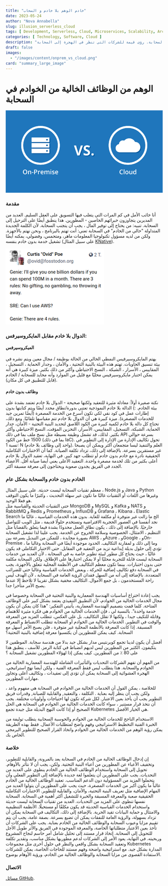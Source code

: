 ```yaml
---
title: "خادم الوهم بلا خادم و السحاب"
date: 2023-05-24
author: "Nova Annabella"
slug: illusion_serverless_cloud
tags: [ Development, Serverless, Cloud, Microservices, Scalability, Architecture, Infrastructure ]
categories: [ Technology, Software, Cloud ]
description: "تحديات وواقع الوظائف بدون خادم في السحابة. رؤى قيمة للشركات التي تنظر في الهجرة إلى السحابة"
draft: false
images:
  - "/images/content/onprem_vs_cloud.png"
card: "summary_large_image"
---
```



# الوهم من الوظائف الخالية من الخوادم في السحابة

![aws_costs_twitter_1](/images/content/onprem_vs_cloud.png)

### مقدمة

أنا خائب الأمل في كم المرات التي يتغلب فيها التسويق على العقل السليم. العديد من المديرين يتجاوزون خبرائهم الخاصين - المطورين. هذا ينطبق أيضًا على الترحيل إلى السحابة. تنبيه: من يحتاج إلى توفير المال ، يجب أن يتجنب السحابة. لأن الكلمة الجديدة المتداولة "خالي من الخادم" في السحابة تعني: أنت تهتم بالبرنامج ، ونحن نهتم بالأجهزة. ولكن من لديه مسؤول تكنولوجيا المعلومات ماهر، ومتحمس، وفضولي، يمكنه أيضًا تشغيل خدمة بدون خادم بنفسه (على سبيل المثال [KNative](https://knative.dev)).

![aws_costs_twitter_1](/images/content/aws_costs_twitter_1.png)


### الدوال بلا خادم مقابل المايكروسيرفس:



#### الميكروسيرفس


يهتم المايكروسيرفيس النمطي الخالي من الحالة بوظيفة / مجال معين ويتم نشره في بيئة تنسيق الحاويات. تهتم هذه البيئة بالبنية
التحتية ، والأمان ، وجدار الحماية ، التسجيل ، المقاييس ، الأسرار ، الشبكة ، النسخ الاحتياطي وأكثر من ذلك بكثير. ميزة
كبيرة هي أنه يمكن اختبار مايكروسيرفيس محليًا مع قليل من الموارد وأنه محايد للسحابة / الخادم (قابل للتطبيق في كل مكان).

#### وظائف بدون خادم

نكتة صغيرة أولاً: معادلة مثيرة للتعقيد ولكنها صحيحة - الدوال بلا خادم تعتمد بشدة على بيئة الخادم. :)
الدالة بلا خادم النموذجية تعتني بدورة/نطاق محدد أيضًا ويتم كتابتها بدون إطارات عمل
في 
كود نقي لكي تكون أسرع من الخدمة المصغرة (أيضًا تمرين جيد للخدمات المصغرة). ميزة كبيرة 
هي أن الدوال بلا خادم تتم مقياسها تلقائيًا. ومع ذلك، تحتاج كل دالة بلا خادم لكمية كبيرة من الكود اللاصق لتحديد البنية التحتية - الأمان، جدار الحماية، الشبكة، التسجيل، المقاييس،
الأسرار، التخزين المؤقت، النسخ الاحتياطي وأكثر بكثير.
لذلك، قد تشمل وظيفة بسيطة مثل نسخ ملف بما في ذلك API بسرعة حوالي 1500 خط من الكود (بما في ذلك IaC).
تحول تكاليف الإدارة من الإدارة إلى التطوير في نسبة 1: N (واحد إلى وظائف بلا خادم). العلم والتنفيذ ليسا متجمعان أكثر
ويمكن أن يصبحا غير مستقرين بسرعة. بالإضافة إلى ذلك، تزداد تكلفة الصيانة.
كما أن الاختبارات التكاملية الحقيقية نادرة مع خادم بدون خادم أو تتطلب جهد كبير.
في النهاية، تعقيد الدوال بلا خادم أعلى بكثير من تلك لخدمة مصغرة واحدة.
التعقيد الأعلى يعني أيضا صيانة أقل. الأعضاء الجدد في الفريق يجدون صعوبة ويحتاجون إلى
معرفة مسبقة أكثر.


### الخادم بدون خادم والسحابة بشكل عام

معظم تقنيات السحابة ليست حديثة. على سبيل المثال ، Node.js و Java و Python وغيرها من اللغات أو التقنيات غالبًا ما تكون غير سهلة التحديث ، وكثيرًا ما يكون التوقف هو فعلا الوحيد.  
حتى التقنيات الحديثة والقياسية مثل MongoDB و MySQL و Kafka و NATS و RabbitMQ و Redis و Prometheus و InfluxDB و Grafana ،
Kibana ، Elastic Search الخ ما زالت غير متوفرة أو مكلفة للغاية.
بدون هذه الخدمات القياسية ، غالبًا ما نجد أنفسنا في العصور الحجرية الافتراضية ونستخدم حلولًا قديمة ، مثل
الويب للتواصل خارجيًا. بالإضافة إلى ذلك ، يكون نطاق العمل محدودًا بشدة فيما يتعلق بالقضايا مثل التنظيم ،
الامتثال، الخصوصية وسلامة الخروج عن الخدمة.
يجب علينا لذا تشغيل السحابة بصورة محايدة ، للتمكن من التبديل بسرعة بين AWS ، وAzure ، وGoogle ، وOn-Premise ، وما إلى ذلك و
لمقارنة التكاليف.
الحدود موجودة أيضًا في السحابة وغالبا ما تؤدي إلى حلول بديلة إبداعية تزيد من التعقيد في المقابل.
حتى الاختبار التكاملي قد يكون غاليًا ، حيث يحتاج كل مطور لبيئة تطوير خاصة به في السحابة
، لأن العديد من خدمات السحابة ليست قابلة للتجربة محليًا أو لا يمكن اختبارها على الإطلاق.
ولكن السحابة مكلفة حتى بدون اختبارات. بينما تكون معظم التكاليف في الأنظمة المحلية
تتعلق بالأجهزة، يجب في السحابة دفع تكاليف إضافية للحركة ، وبعض الخدمات القياسية وغالبا حتى للضرائب
المتعددة. بالإضافة إلى أنه من السهل فقدان الرؤية العامة في السحابة ، لأن الهدف ليس راحة المستخدمون ، بل جمع الأموال. التكاليف مخفية بشكل تقريبا لا تلاحظ إلا عندما يصبح الأمر متأخرا جدا.

يجب إعادة اختراع أساسيات الهندسة المعمارية والبنية التحتية في السحابة وخصوصا في مجال الخدمات الخالية من الخوادم،
لأن التطبيق التنفيذي يعتمد بشكل كبير على الوظائف المتاحة.
كلما قمت بتصميم الهندسة المعمارية، يأتيني التفكير: "هذا كان يمكن أن يكون خدمة واحدة".
بالنسبة لي ، فإن الخدمات الخالية من الخوادم هي فكرة مثيرة للاهتمام وقابلة للتكيف جيدا ، ولكنها لا تقلل التكاليف. بل على العكس،
تتطلب المزيد من المعرفة والوقت في التطوير. الخدمات الخالية من الخوادم أو السحابة تتطلب الانضباط و
المعرفة المسبقة.
إذا كانت المعرفة بالأنظمة المحلية غير متوفرة ، فلن يصبح الأمر أسهل مع السحابة.
كيف يمكن للمطورين أن يكتسبوا معرفة إضافية بالبنية التحتية؟

أفضل أن يكون لدينا تجمع كوبرنتيس مدار بشكل جيد بدلا من هندسة سحابة.
الموظفين لا يتكيفون. الكثير من المطورين ليس لديهم انضباط في كتابة الرمز.
للأسف ، ينطبق هذا على 80 ٪ من المطورين. كيف يمكن إذا لهؤلاء المطورين تشغيل السحابة
؟

من المهم أن تفهم الشركات التحديات والتأثيرات الشاملة للهندسة المعمارية الخالية من الخوادم والسحابة.
هذا يتطلب ليس فقط المعرفة الفنية ، ولكن أيضا نهج استراتيجي. الهجرة العشوائية إلى السحابة يمكن أن تؤدي إلى تعقيدات ،
وتكاليف أعلى وتجاوز مهارات المطورين.

للخلاصة ، يمكن القول أن الخدمات الخالية من الخوادم في السحابة هي مفهوم واعد ، ولكن يجب أن ينظر إليه بعناية
. التكلفة ، والتعقيد, والقابلية للصيانة, وقدرات فريق التطوير يجب أن يأخذ بعين الاعتبار.
لكل شركة تكون لها احتياجات وأولويات مختلفة. يجب أن نتخذ قرار مستنير ، سواء
كانت الخدمات الخالية من الخوادم في السحابة هي الحل الصحيح أو إذا كانت النهج البديلة مثل
جيدة تجمع Kubernetes هي الخيار الأفضل.

الاستخدام الناجح للخدمات الخالية من الخوادم والحوسبة السحابية يتطلب توليفة من الخبرة الفنية
التخطيط الاستراتيجي وفهم واضح لمتطلبات الأعمال. فقط بهذه الطريقة يمكن رؤية الوهم من الخدمات الخالية من الخوادم
واتخاذ القرار الصحيح للتطوير البرمجي الخاص بك.


### خلاصة

إن إدخال الوظائف الخالية من الخادم في السحابة يعد بالمرونة، والقابلية للتطوير، وتخفيف الأعباء عن المطورين من أعباء
البنية التحتية. ولكن، يجب أن لا نتأثر بالأوهام. تحويل إلى السحابة واستخدام الوظائف الخالية من الخادم ينطوي على العديد من
التحديات. يجب على المطورين أن يتعلموا لغة جديدة بالإضافة إلى التطوير الفعلي وأن يتحملوا المزيد من المسؤولية دون الدعم
المناسب. تعقيد الوظائف الخالية من الخادم غالباً ما يكون أكبر من الخدمات المصغرة، حيث يجب على المطورين أن يتولوا العديد
من المهام الإضافية مثل تعريف البنية التحتية، والأمان، والقابلية للتطوير. الاختبارات التكاملية الحقيقية صعبة والمعرفة
المسبقة والخبرة للتشغيل أكثر أهمية في السحابة. السحابة نفسها تنطوي على المزيد من التحديات. العديد من تقنيات السحابة
ليست حديثة واستخدام الخدمات القياسية الحديثة قد يكون مكلفًا أو مستحيلًا. الأنظمة التنظيمية والامتثال و حماية البيانات
تقيد الحرية. بالإضافة إلى ذلك، التكاليف في السحابة يمكن أن تزداد بسهولة، والرؤية العامة للنفقات يمكن أن تضيع بسرعة.
بصفة عامة، يجب أن يتم تقييم مزايا وعيوب السحابة والوظائف الخالية من الخادم بعناية. يجب على الشركات أن تأخذ بعين الاعتبار
متطلباتها الخاصة، والمعرفة الموجودة في الفريق والأثر طويل الأجل للتحويل إلى السحابة. إتخاذ قرار مستند إلى تحليل شامل أمر
حاسم لنجاح المشروع وربحيته. في النهاية، يعود الأمر إلى الشركات لدعم مطوريها بشكل مناسب، وتقدير تكلفة وتعقيد السحابة
بشكل واقعي والنظر في حلول أخرى مثل مجموعات Kubernetes المدارة بشكل جيد. مع استراتيجية واضحة وفهم مستند للحاجات الخاصة،
يمكن للشركات الاستفادة القصوى من مزايا السحابة والوظائف الخالية من الخادم، ورؤية الأوهام بوضوح.

### الاتصال

[مسائل GitHub](https://github.com/NovaAnnabella/the_unspoken/issues/new/choose).
